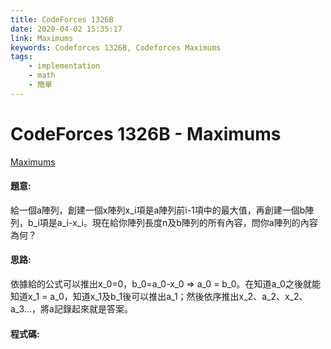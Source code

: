 ```yaml
---
title: CodeForces 1326B
date: 2020-04-02 15:35:17
link: Maximums
keywords: Codeforces 1326B, Codeforces Maximums
tags:
    - implementation
    - math
    - 簡單
---
```

# CodeForces 1326B - Maximums
[Maximums](https://codeforces.com/problemset/problem/1326/B)


#### 題意:
給一個a陣列，創建一個x陣列x_i項是a陣列前i-1項中的最大值，再創建一個b陣列，b_i項是a_i-x_i。現在給你陣列長度n及b陣列的所有內容，問你a陣列的內容為何？
<!-- more -->
#### 思路:
依據給的公式可以推出x_0=0，b_0=a_0-x_0 => a_0 = b_0。在知道a_0之後就能知道x_1 = a_0，知道x_1及b_1後可以推出a_1；然後依序推出x_2、a_2、x_2、a_3…，將a記錄起來就是答案。

#### 程式碼:
<script src="https://gist.github.com/Daviswww/62b5e39b9129cdfe55d19ecc3a5208a9.js"></script>
